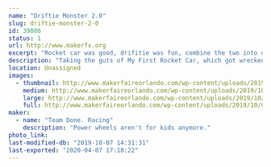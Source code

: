 ```yaml
---
name: "Driftie Monster 2.0"
slug: driftie-monster-2-0
id: 39086
status: 1
url: http://www.makerfx.org
excerpt: "Rocket car was good, drifitie was fun, combine the two into one powerhouse of blue fur and brushless power!"
description: "Taking the guts of My First Rocket Car, which got wrecked in a crash at Maker Faire Miami, is getting rebuild stronger, and hopefully faster.  And beacuse the people want it, we're covering it in blue fur and putting googly eyes on it.  Because Cookies."
location: Unassigned
images:
  - thumbnail: http://www.makerfaireorlando.com/wp-content/uploads/2019/10/GS_NaZA.jpg
    medium: http://www.makerfaireorlando.com/wp-content/uploads/2019/10/GS_NaZA.jpg
    large: http://www.makerfaireorlando.com/wp-content/uploads/2019/10/GS_NaZA.jpg
    full: http://www.makerfaireorlando.com/wp-content/uploads/2019/10/GS_NaZA.jpg
maker:
  - name: "Team Done. Racing"
    description: "Power wheels aren't for kids anymore."
photo_link: 
last-modified-db: "2019-10-07 14:31:31"
last-exported: "2020-04-07 17:18:22"
---
```

